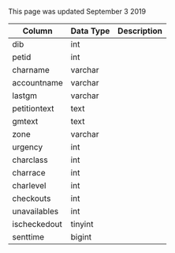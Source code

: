 This page was updated September 3 2019

| Column       | Data Type | Description |
| ------------ | --------- | ----------- |
| dib          | int       |             |
| petid        | int       |             |
| charname     | varchar   |             |
| accountname  | varchar   |             |
| lastgm       | varchar   |             |
| petitiontext | text      |             |
| gmtext       | text      |             |
| zone         | varchar   |             |
| urgency      | int       |             |
| charclass    | int       |             |
| charrace     | int       |             |
| charlevel    | int       |             |
| checkouts    | int       |             |
| unavailables | int       |             |
| ischeckedout | tinyint   |             |
| senttime     | bigint    |             |